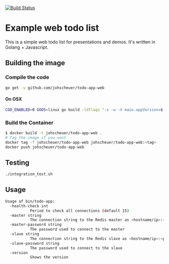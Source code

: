 [![Build Status](https://travis-ci.org/johscheuer/todo-app-web.svg?branch=master)](https://travis-ci.org/johscheuer/todo-app-web)

# Example web todo list

This is a simple web todo list for presentations and demos. It's written in Golang + Javascript.

## Building the image

### Compile the code

```bash
go get -u github.com/johscheuer/todo-app-web
```

#### On OSX

```bash
CGO_ENABLED=0 GOOS=linux go build -ldflags "-s -w -X main.appVersion=$(git symbolic-ref -q --short HEAD || git describe --tags --exact-match)" -a -installsuffix cgo -o bin/todo-app .
```

### Build the Container

```bash
$ docker build -t johscheuer/todo-app-web .
# Tag the image if you want
docker tag -f johscheuer/todo-app-web johscheuer/todo-app-web:<tag>
docker push johscheuer/todo-app-web
```

## Testing

```bash
./integration_test.sh
```

## Usage

```bash
Usage of bin/todo-app:
  -health-check int
           Period to check all connections (default 15)
  -master string
           The connection string to the Redis master as <hostname/ip>:<port> (default "redis-master:6379")
  -master-password string
           The password used to connect to the master
  -slave string
           The connection string to the Redis slave as <hostname/ip>:<port> (default "redis-slave:6379")
  -slave-password string
           The password used to connect to the slave
  -version
           Shows the version
```
